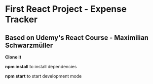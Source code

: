 # First React Project - Expense Tracker

## Based on Udemy's React Course - Maximilian Schwarzmüller

**Clone it**

**npm install** to install dependencies

**npm start** to start development mode
